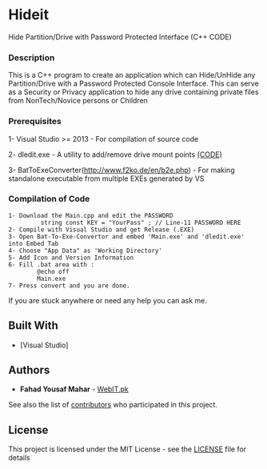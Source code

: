 # Hideit
Hide Partition/Drive with Password Protected Interface (C++ CODE)

### Description
This is a C++ program to create an application which can Hide/UnHide any Partition/Drive with a Password Protected Console Interface.
This can serve as a Security or Privacy application to hide any drive containing private files from NonTech/Novice persons or Children

### Prerequisites

1- Visual Studio >= 2013 - For compilation of source code

2- dledit.exe - A utility to add/remove drive mount points [(CODE)](https://msdn.microsoft.com/en-us/library/windows/desktop/aa364014(v=vs.85).aspx)

3- BatToExeConverter(http://www.f2ko.de/en/b2e.php) - For making standalone executable from multiple EXEs generated by VS

### Compilation of Code

```
1- Download the Main.cpp and edit the PASSWORD
         string const KEY = "YourPass" ; // Line-11 PASSWORD HERE 
2- Compile with Visual Studio and get Release (.EXE)
3- Open Bat-To-Exe-Convertor and embed 'Main.exe' and 'dledit.exe' into Embed Tab
4- Choose "App Data" as 'Working Directory'
5- Add Icon and Version Information
6- Fill .bat area with :
        @echo off
        Main.exe
7- Press convert and you are done.
```
If you are stuck anywhere or need any help you can ask me.

## Built With

* [Visual Studio]

## Authors

* **Fahad Yousaf Mahar** - [WebIT.pk](https://webit.pk)

See also the list of [contributors](https://github.com/FahadYousafMahar/Hideit/graphs/contributors) who participated in this project.

## License

This project is licensed under the MIT License - see the [LICENSE](LICENSE) file for details
